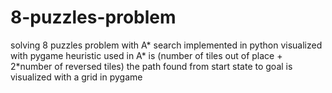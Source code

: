 # 8-puzzles-problem
solving 8 puzzles problem with A* search implemented in python visualized with pygame
heuristic used in A* is (number of tiles out of place + 2*number of reversed tiles) 
the path found from start state to goal is visualized with a grid in pygame
